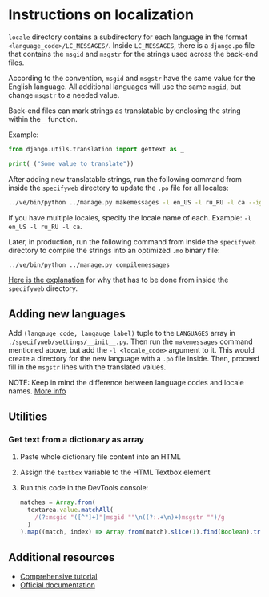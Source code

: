 # Instructions on localization

`locale` directory contains a subdirectory for each language in the format
`<language_code>/LC_MESSAGES/`. Inside `LC_MESSAGES`, there is a `django.po`
file that contains the `msgid` and `msgstr` for the strings used across the
back-end files.

According to the convention, `msgid` and `msgstr` have the same
value for the English language. All additional languages will use the same
`msgid`, but change `msgstr` to a needed value.

Back-end files can mark strings as translatable by enclosing the string within
the `_` function.

Example:

```python
from django.utils.translation import gettext as _

print(_("Some value to translate"))
```

After adding new translatable strings, run the following command from inside the
`specifyweb` directory to update the `.po` file for all locales:

```bash
../ve/bin/python ../manage.py makemessages -l en_US -l ru_RU -l ca --ignore js_src --ignore static
```

If you have multiple locales, specify the locale name of each. Example:
`-l en_US -l ru_RU -l ca`.

Later, in production, run the following command from inside the
`specifyweb` directory to compile the strings into an optimized `.mo` binary
file:

```bash
../ve/bin/python ../manage.py compilemessages
```

[Here is the explanation](https://stackoverflow.com/a/56024182/8584605) for
why that has to be done from inside the `specifyweb` directory.

## Adding new languages

Add `(langauge_code, langauge_label)` tuple to the `LANGUAGES` array in
`./specifyweb/settings/__init__.py`. Then run the `makemessages` command
mentioned above, but add the `-l <locale_code>` argument to it. This would
create a directory for the new language with a
`.po` file inside. Then, proceed fill in the `msgstr` lines with the
translated values.

NOTE: Keep in mind the difference between language codes and locale names.
[More info](https://docs.djangoproject.com/en/3.1/topics/i18n/#term-locale-name)

## Utilities

### Get text from a dictionary as array

1. Paste whole dictionary file content into an HTML <textbox>
2. Assign the `textbox` variable to the HTML Textbox element
3. Run this code in the DevTools console:

   ```js
   matches = Array.from(
     textarea.value.matchAll(
       /(?:msgid "([^"]+)"|msgid ""\n((?:.+\n)+)msgstr "")/g
     )
   ).map((match, index) => Array.from(match).slice(1).find(Boolean).trim());
   ```


## Additional resources

- [Comprehensive tutorial](https://lokalise.com/blog/advanced-django-internationalization/)
- [Official documentation](https://docs.djangoproject.com/en/3.2/topics/i18n/translation/#internationalization-in-python-code)
